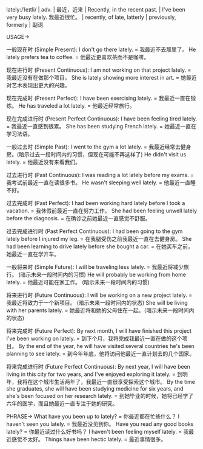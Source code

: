 lately:/ˈleɪtli/ | adv. | 最近，近来 | Recently, in the recent past. | I've been very busy lately. 我最近很忙。 | recently, of late, latterly | previously, formerly | 副词

USAGE->

一般现在时 (Simple Present):
I don't go there lately. = 我最近不去那里了。
He lately prefers tea to coffee. = 他最近更喜欢茶而不是咖啡。


现在进行时 (Present Continuous):
I am not working on that project lately. = 我最近没有在做那个项目。
She is lately showing more interest in art. = 她最近对艺术表现出更大的兴趣。


现在完成时 (Present Perfect):
I have been exercising lately. = 我最近一直在锻炼。
He has traveled a lot lately. = 他最近经常旅行。


现在完成进行时 (Present Perfect Continuous):
I have been feeling tired lately. = 我最近一直感到很累。
She has been studying French lately. = 她最近一直在学习法语。


一般过去时 (Simple Past):
I went to the gym a lot lately. =  我最近经常去健身房。(暗示过去一段时间内的习惯，但现在可能不再这样了)
He didn't visit us lately. = 他最近没有来看我们。


过去进行时 (Past Continuous):
I was reading a lot lately before my exams. = 我考试前最近一直在读很多书。
He wasn't sleeping well lately. = 他最近一直睡不好。


过去完成时 (Past Perfect):
I had been working hard lately before I took a vacation. = 我休假前最近一直在努力工作。
She had been feeling unwell lately before the diagnosis. = 在确诊之前她最近一直感觉不舒服。


过去完成进行时 (Past Perfect Continuous):
I had been going to the gym lately before I injured my leg. = 在我腿受伤之前我最近一直在去健身房。
She had been learning to drive lately before she bought a car. = 在她买车之前，她最近一直在学开车。


一般将来时 (Simple Future):
I will be traveling less lately. = 我最近将减少旅行。 (暗示未来一段时间内的习惯)
He will probably be working from home lately. = 他最近可能在家工作。 (暗示未来一段时间内的习惯)


将来进行时 (Future Continuous):
I will be working on a new project lately. = 我最近将致力于一个新项目。 (暗示未来一段时间内的状态)
She will be living with her parents lately. = 她最近将和她的父母住在一起。（暗示未来一段时间内的状态)


将来完成时 (Future Perfect):
By next month, I will have finished this project I've been working on lately. = 到下个月，我将完成我最近一直在做的这个项目。
By the end of the year, he will have visited several countries he's been planning to see lately. = 到今年年底，他将访问他最近一直计划去的几个国家。


将来完成进行时 (Future Perfect Continuous):
By next year, I will have been living in this city for two years, and I've enjoyed exploring it lately. = 到明年，我将在这个城市生活两年了，我最近一直很享受探索这个城市。
By the time she graduates, she will have been studying medicine for six years, and she's been focused on her research lately. = 到她毕业的时候，她将已经学了六年的医学，而且她最近一直专注于她的研究。



PHRASE->
What have you been up to lately? = 你最近都在忙些什么？
I haven't seen you lately. = 我最近没见到你。
Have you read any good books lately? = 你最近读过什么好书吗？
I haven't been feeling myself lately. = 我最近感觉不太好。
Things have been hectic lately. = 最近事情很多。
